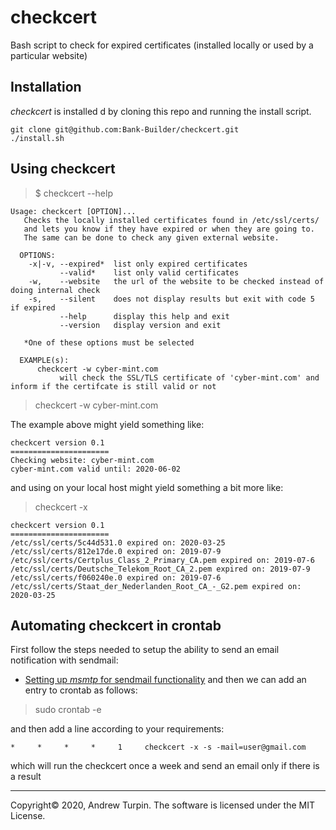 # checkcert
Bash script to check for expired certificates (installed locally or used by a particular website)

## Installation
*checkcert* is installed d by cloning this repo and running the install script.
```
git clone git@github.com:Bank-Builder/checkcert.git
./install.sh
```
## Using checkcert

> $ checkcert --help

```
Usage: checkcert [OPTION]...
   Checks the locally installed certificates found in /etc/ssl/certs/
   and lets you know if they have expired or when they are going to.
   The same can be done to check any given external website.
 
  OPTIONS:
    -x|-v, --expired*  list only expired certificates
           --valid*    list only valid certificates
    -w,    --website   the url of the website to be checked instead of doing internal check
    -s,    --silent    does not display results but exit with code 5 if expired
           --help      display this help and exit
           --version   display version and exit

   *One of these options must be selected

  EXAMPLE(s):
      checkcert -w cyber-mint.com
           will check the SSL/TLS certificate of 'cyber-mint.com' and inform if the certifcate is still valid or not
```

> checkcert -w cyber-mint.com

The example above might yield something like:
```
checkcert version 0.1
======================
Checking website: cyber-mint.com
cyber-mint.com valid until: 2020-06-02
```

and using on your local host might yield something a bit more like:

> checkcert -x

```
checkcert version 0.1
======================
/etc/ssl/certs/5c44d531.0 expired on: 2020-03-25
/etc/ssl/certs/812e17de.0 expired on: 2019-07-9
/etc/ssl/certs/Certplus_Class_2_Primary_CA.pem expired on: 2019-07-6
/etc/ssl/certs/Deutsche_Telekom_Root_CA_2.pem expired on: 2019-07-9
/etc/ssl/certs/f060240e.0 expired on: 2019-07-6
/etc/ssl/certs/Staat_der_Nederlanden_Root_CA_-_G2.pem expired on: 2020-03-25
```

## Automating checkcert in crontab
First follow the steps needed to setup the ability to send an email notification with sendmail:
* [Setting up *msmtp* for sendmail functionality](./example/msmtp.md)
and then we can add an entry to crontab as follows:

> sudo crontab -e

and then add a line according to your requirements:
```
*     *     *     *     1     checkcert -x -s -mail=user@gmail.com
```
which will run the checkcert once a week and send an email only if there is a result

---
Copyright&copy; 2020, Andrew Turpin. The software is licensed under the MIT License.

